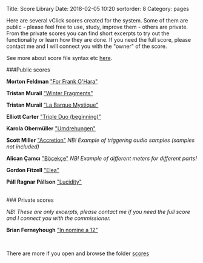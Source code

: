 Title: Score Library
Date: 2018-02-05 10:20
sortorder: 8
Category: pages

Here are several vClick scores created for the system. Some of them are public -  please feel free to use, study, improve them -  others are private. From the private scores you can find short excerpts to try out the functionality or learn how they are done. If you need the full score, please contact me and I will connect you with the "owner" of the score.

See more about score file syntax etc [here](score-files.html).

###Public scores

**Morton Feldman**  ["For Frank O'Hara"](../scores/for-frank-o-hara.sco)

**Tristan Murail**  ["Winter Fragments"](../scores/winter-fragments.sco)

**Tristan Murail**  ["La Barque Mystique"](../scores/winter-fragments.sco)

**Elliott Carter** ["Triple Duo (beginning)"](../scores/triple_duo.sco)

**Karola Obermüller** ["Umdrehungen"](../scores/umdrehungen.sco)

**Scott Miller** ["Accretion"](../scores/accretion.sco) *NB! Example of triggering audio samples (samples not included)*

**Alican Çamcı** ["Böcekçe"](../scores/camci.sco) *NB! Example of different meters for different parts!*

**Gordon Fitzell** ["Elea"](../scores/elea.sco)

**Páll Ragnar Pállson** ["Lucidity"](../scores/lucidity.sco)


<br>
### Private scores

*NB! These are only excerpts, please contact me if you need the full score and I connect you with the commissioner.*

**Brian Ferneyhough** ["In nomine a 12"](../scores/in-nomine-a-12.sco)

<br>

There are more if you open and browse the folder [scores](../scores/)